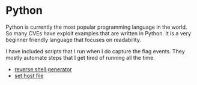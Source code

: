 # Python

Python is currently the most popular programming language in the world. So many CVEs have exploit examples that are written in Python. It is a very beginner friendly language that focuses on readability.

I have included scripts that I run when I do capture the flag events. They mostly automate steps that I get tired of running all the time.

- [reverse shell generator](python/reverse_shells.py)
- [set host file](python/host_file.py)
